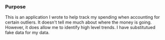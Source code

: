 ### Purpose
This is an application I wrote to help track my spending when accounting for certain outliers. It doesn't tell me much about where the money is going. However, it does allow me to identify high level trends. I have substitutued fake data for my data.